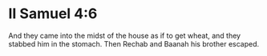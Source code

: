 # II Samuel 4:6

And they came into the midst of the house as if to get wheat, and they stabbed him in the stomach. Then Rechab and Baanah his brother escaped.
